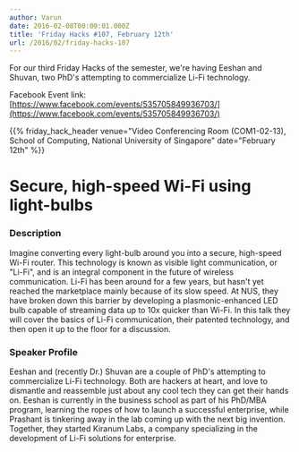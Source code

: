 ```yaml
---
author: Varun
date: 2016-02-08T00:00:01.000Z
title: 'Friday Hacks #107, February 12th'
url: /2016/02/friday-hacks-107
---
```


For our third Friday Hacks of the semester, we're having Eeshan and Shuvan, two PhD's attempting to commercialize Li-Fi technology.

Facebook Event link:
[https://www.facebook.com/events/535705849936703/](https://www.facebook.com/events/535705849936703/)

{{% friday_hack_header venue="Video Conferencing Room (COM1-02-13), School of Computing, National University of Singapore" date="February 12th" %}}

# Secure, high-speed Wi-Fi using light-bulbs

### Description

Imagine converting every light-bulb around you into a secure, high-speed Wi-Fi router. This technology is known as visible light communication, or "Li-Fi",  and is an integral component in the future of wireless communication. Li-Fi has been around for a few years, but hasn't yet reached the marketplace mainly because of its slow speed. At NUS, they have broken down this barrier by developing a plasmonic-enhanced LED bulb capable of streaming data up to 10x quicker than Wi-Fi. In this talk they will cover the basics of Li-Fi communication, their patented technology, and then open it up to the floor for a discussion.

### Speaker Profile
Eeshan and (recently Dr.) Shuvan are a couple of PhD's attempting to commercialize Li-Fi technology. Both are hackers at heart, and love to dismantle and reassemble just about any cool tech they can get their hands on. Eeshan is currently in the business school as part of his PhD/MBA program, learning the ropes of how to launch a successful enterprise, while Prashant is tinkering away in the lab coming up with the next big invention. Together, they started Kiranum Labs, a company specializing in the development of Li-Fi solutions for enterprise.
